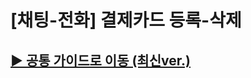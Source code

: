 # [채팅-전화] 결제카드 등록-삭제

**[▶ 공통 가이드로 이동 (최신ver.)](https://kakaomobilitysupport.zendesk.com/hc/ko/sections/33265657801881--Q-A-%EA%B2%B0%EC%A0%9C%EC%88%98%EB%8B%A8%EA%B4%80%EB%A6%AC)**
---------------------------------------------------------------------------------------------------------------------------------------------------------------